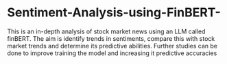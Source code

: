 # Sentiment-Analysis-using-FinBERT-
This is an in-depth analysis of stock market news using an LLM called finBERT. The aim is identify trends in sentiments, compare this with stock market trends and determine its predictive abilities. Further studies can be done to improve training the model and increasing it predictive accuracies
